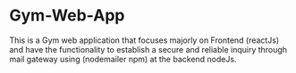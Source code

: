 # Gym-Web-App
This is a Gym web application that focuses majorly on Frontend (reactJs) and have the functionality to establish a secure and reliable inquiry through mail gateway using (nodemailer npm) at the backend nodeJs.
